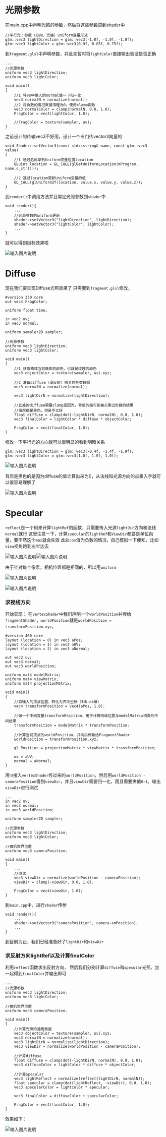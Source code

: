 # 光照参数
在main.cpp中声明光照的参数，然后将这些参数搞到shader中
```
//平行光：参数（方向、光强）uniform变量形式
glm::vec3 lightDirection = glm::vec3(-1.0f, -1.0f, -1.0f);
glm::vec3 lightColor = glm::vec3(0.9f, 0.85f, 0.75f);
```
到`fragment.glsl`中声明参数，并且先暂时将`lightColor`直接输出验证是否正确
```
...
//光源参数
uniform vec3 lightDirection;
uniform vec3 lightColor;

void main()
{
    //1 将vs中输入的normal做一下归一化
    vec3 normalN = normalize(normal);
    //2 将负数的情况直接清理为0，使用clamp函数
    vec3 normalColor = clamp(normalN, 0.0, 1.0);
    FragColor = vec4(lightColor, 1.0);

    //FragColor = texture(sampler, uv);
}
```
之前设计的传输vec3不好用，设计一个专门传vector3向量的
```
void Shader::setVector3(const std::string& name, const glm::vec3 value)
{
    //1 通过名称拿到Uniform变量位置location
    GLuint location = GL_CALL(glGetUniformLocation(mProgram, name.c_str()));

    //2 通过location更新Uniform变量的值
    GL_CALL(glUniform3f(location, value.x, value.y, value.z));
}
```
到`render()`中调用方法并且绑定光照参数到`shader`中
```
void render(){
	...
    //光源参数的uniform更新
    shader->setVector3("lightDirection", lightDirection);
    shader->setVector3("lightColor", lightColor);
    ...
}
```
就可以得到目标效果啦

![输入图片说明](/imgs/2024-11-22/eR7Dk8ZpNNqxIKQW.png)

# Diffuse
现在我们要实现Diffuse光照效果了
只需要到`fragment.glsl`修改，
```
#version 330 core
out vec4 FragColor;

uniform float time;

in vec2 uv;
in vec3 normal;

uniform sampler2D sampler;

//光源参数
uniform vec3 lightDirection;
uniform vec3 lightColor;

void main()
{
    //1 获取物体当前像素的颜色，也就是纹理的颜色
    vec3 objectColor = texture(sampler, uv).xyz;

    //2 准备diffuse（漫反射）相关的各类数据
    vec3 normalN = normalize(normal);

    vec3 lightDirN = normalize(lightDirection);
	
	//此处的diffuse需要clamp是因为，背后的面可能被点乘出负数的结果
	//虽然都是黑色，但是不太好
    float diffuse = clamp(dot(-lightDirN, normalN), 0.0, 1.0);
    vec3 finalColor = lightColor * diffuse * objectColor;

    FragColor = vec4(finalColor, 1.0);
}
```
修改一下平行光的方向就可以很明显的看到明暗关系
```
glm::vec3 lightDirection = glm::vec3(-0.4f, -1.4f, -1.9f);
glm::vec3 lightColor = glm::vec3(1.0f, 1.0f, 1.0f);
```

![输入图片说明](/imgs/2024-11-22/FcZQKRwLcVtCjVJd.png)

背后是黑色的是因为diffuse的值计算出来为0，从法线和光源方向的点乘入手就可以很容易理解了

![输入图片说明](/imgs/2024-11-22/YI5OATbqiPieS6Ro.png)

# Specular
`reflect`是一个用来计算`lightRef`的函数，只需要传入光源`lightDir`方向和法线`normal`就行
这里注意一下，计算`specular`的`lightRef`和`ViewDir`都要是单位向量，要不然这个`max`就会失效
此处`cos`值为负数的情况，自己模拟一下便知，比如`view`视角跑到左半边去

![输入图片说明](/imgs/2024-11-22/S1wqt76og7gdagBY.png)![输入图片说明](/imgs/2024-11-22/1lslhw6AwqVokbLj.png)

由于针对每个像素，相机位置都是相同的，所以用`uniform`

![输入图片说明](/imgs/2024-11-22/v96MtWenPYPvxa51.png)

![输入图片说明](/imgs/2024-11-22/gsKwqoibzsuy8jGb.png)

### 求视线方向
开始实现：
在`vertexShader`中我们声明一个`worldPosition`并传给`fragmentShader`，`worldPosition`就是`worldPosition = transformPosition.xyz`，
```
#version 460 core
layout (location = 0) in vec3 aPos;
layout (location = 1) in vec2 aUV;
layout (location = 2) in vec3 aNormal;

out vec2 uv;
out vec3 normal;
out vec3 worldPosition;

uniform mat4 modelMatrix;
uniform mat4 viewMatrix;
uniform mat4 projectionMatrix;

void main()
{
    //将输入的顶点位置，转化为齐次坐标（3维->4维）
    vec4 transformPosition = vec4(aPos, 1.0);
    
    //做一个中间变量transformPosition，用于计算四维位置与modelMatrix相乘的中间结果
    transformPosition = modelMatrix * transformPosition;

    //计算当前顶点的worldPosition，并向后传输给FragmentShader
    worldPosition = transformPosition.xyz;

    gl_Position = projectionMatrix * viewMatrix * transformPosition;

    uv = aUV;
    normal = aNormal;
}
```
用in接入`vertexShader`传过来的`worldPosition`，然后用`worldPosition - cameraPosition`得到`viewDir`，并且`viewDir`需要归一化，而且需要夹值`0~1`，输出`viewDir`进行测试
```
...
in vec2 uv;
in vec3 normal;
in vec3 worldPosition;

uniform sampler2D sampler;

//光源参数
uniform vec3 lightDirection;
uniform vec3 lightColor;

//相机世界位置
uniform vec3 cameraPosition;

void main()
{
	...
    //测试
    vec3 viewDir = normalize(worldPosition - cameraPosition);
    viewDir = clamp(-viewDir, 0.0, 1.0);

    FragColor = vec4(viewDir, 1.0);
}
```
到`main.cpp`中，进行`shader`传参
```
void render(){
	...
    shader->setVector3("cameraPosition", camera->mPosition);
	...
}
```
到目前为止，我们已经准备好了`lightDir`和`viewDir`
### 求反射方向lightRef以及计算finalColor
利用`reflect`函数求出反射方向，
然后我们分别计算`diffuse`和`specular`光照，加一起得到`finalColor`并输出即可
```
...
//光源参数
uniform vec3 lightDirection;
uniform vec3 lightColor;

//相机世界位置
uniform vec3 cameraPosition;

void main()
{
    //计算光照的通用数据
    vec3 objectColor = texture(sampler, uv).xyz;
    vec3 normalN = normalize(normal);
    vec3 lightDirN = normalize(lightDirection);
    vec3 viewDir = normalize(worldPosition - cameraPosition);

    //计算diffuse
    float diffuse = clamp(dot(-lightDirN, normalN), 0.0, 1.0);
    vec3 diffuseColor = lightColor * diffuse * objectColor;

    //计算specular
    vec3 lightReflect = normalize(reflect(lightDirN, normalN));
    float specular = clamp(dot(lightReflect, -viewDir), 0.0, 1.0);
    vec3 specularColor = lightColor * specular;

    vec3 finalColor = diffuseColor + specularColor;

    FragColor = vec4(finalColor, 1.0);
}
```
效果如下：

![输入图片说明](/imgs/2024-11-22/WrJzLhwsomXDKlf7.png)
<!--stackedit_data:
eyJoaXN0b3J5IjpbMTk2MzEwODIxMCwxMDExODI2NjY1LDY4Nz
A1NzI1NywyNzUxODI5NjgsLTE2ODQ1OTU1MTgsMTM0MTI3ODEy
OCwtMTUyOTA0NDUxN119
-->